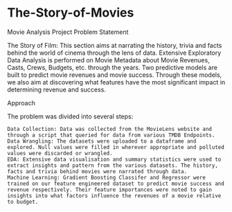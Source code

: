 # The-Story-of-Movies
Movie Analysis Project
Problem Statement

The Story of Film: This section aims at narrating the history, trivia and facts behind the world of cinema through the lens of data. Extensive Exploratory Data Analysis is performed on Movie Metadata about Movie Revenues, Casts, Crews, Budgets, etc. through the years. Two predictive models are built to predict movie revenues and movie success. Through these models, we also aim at discovering what features have the most significant impact in determining revenue and success.


Approach

The problem was divided into several steps:

    Data Collection: Data was collected from the MovieLens website and through a script that queried for data from various TMDB Endpoints.
    Data Wrangling: The datasets were uploaded to a dataframe and explored. Null values were filled in wherever appropriate and polluted values were discarded or wrangled.
    EDA: Extensive data visualisation and summary statistics were used to extract insights and pattern from the various datasets. The history, facts and trivia behind movies were narrated through data.
    Machine Learning: Gradient Boosting Classifer and Regressor were trained on our feature engineered dataset to predict movie success and revenue respectively. Their feature importances were noted to gain insights into what factors influence the revenues of a movie relative to budget.
